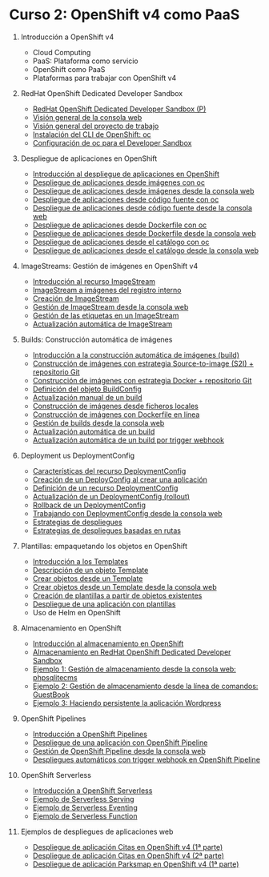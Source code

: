 # Curso 2: OpenShift v4 como PaaS

1. Introducción a OpenShift v4
	* Cloud Computing
	* PaaS: Plataforma como servicio
	* OpenShift como PaaS
	* Plataformas para trabajar con OpenShift v4

2. RedHat OpenShift Dedicated Developer Sandbox
	* [RedHat OpenShift Dedicated Developer Sandbox (P)](modulo2/sandbox.md)
	* [Visión general de la consola web](modulo2/consola.md)
	* [Visión general del proyecto de trabajo](modulo2/proyecto.md)
	* [Instalación del CLI de OpenShift: oc](modulo2/oc.md)
	* [Configuración de oc para el Developer Sandbox](modulo2/oclogin.md)

3. Despliegue de aplicaciones en OpenShift
	* [Introducción al despliegue de aplicaciones en OpenShift](modulo3/introduccion.md)
	* [Despliegue de aplicaciones desde imágenes con oc](modulo3/imagen.md)
	* [Despliegue de aplicaciones desde imágenes desde la consola web](modulo3/imagen_web.md)
	* [Despliegue de aplicaciones desde código fuente con oc](modulo3/codigo.md	)
	* [Despliegue de aplicaciones desde código fuente desde la consola web](modulo3/codigo_web.md)
	* [Despliegue de aplicaciones desde Dockerfile con oc](modulo3/docker.md)
	* [Despliegue de aplicaciones desde Dockerfile desde la consola web](modulo3/docker_web.md)
	* [Despliegue de aplicaciones desde el catálogo con oc](modulo3/catalogo.md)
	* [Despliegue de aplicaciones desde el catálogo desde la consola web](modulo3/catalogo_web.md)

4. ImageStreams: Gestión de imágenes en OpenShift v4
	* [Introducción al recurso ImageStream](modulo4/introduccion.md)
	* [ImageStream a imágenes del registro interno](modulo4/registro_interno.md)
	* [Creación de ImageStream](modulo4/crear_is.md)
	* [Gestión de ImageStream desde la consola web](modulo4/is_web.md)
	* [Gestión de las etiquetas en un ImageStream](modulo4/etiquetas.md)
	* [Actualización automática de ImageStream](modulo4/update.md)

5. Builds: Construcción automática de imágenes
	* [Introducción a la construcción automática de imágenes (build)](modulo5/build.md)
	* [Construcción de imágenes con estrategia Source-to-image (S2I) + repositorio Git](modulo5/s2i.md)
	* [Construcción de imágenes con estrategia Docker + repositorio Git](modulo5/docker.md)
	* [Definición del objeto BuildConfig](modulo5/buildconfig.md)
	* [Actualización manual de un build](modulo5/actualizacion.md)
	* [Construcción de imágenes desde ficheros locales](modulo5/binary.md)
	* [Construcción de imágenes con Dockerfile en línea](modulo5/dockerfile_inline.md)
	* [Gestión de builds desde la consola web](modulo5/build_web.md)
	* [Actualización automática de un build](modulo5/imagechange.md)
	* [Actualización automática de un build por trigger webhook](modulo5/webhook.md)

6. Deployment us DeploymentConfig
	* [Características del recurso DeploymentConfig](modulo6/dc.md)
	* [Creación de un DeployConfig al crear una aplicación](modulo6/newdc.md)
	* [Definición de un recurso DeploymentConfig](modulo6/deploymentconfig.md)
	* [Actualización de un DeploymentConfig (rollout)](modulo6/rollout.md)
	* [Rollback de un DeploymentConfig](modulo6/rollback.md)
	* [Trabajando con DeploymentConfig desde la consola web](modulo6/dc_web.md)
	* [Estrategias de despliegues](modulo6/estretegias.md)
	* [Estrategias de despliegues basadas en rutas](modulo6/estrategias_rutas.md)

7. Plantillas: empaquetando los objetos en OpenShift
	* [Introducción a los Templates](modulo7/template.md)
	* [Descripción de un objeto Template](modulo7/descripcion.md)
	* [Crear objetos desde un Template](modulo7/crear_template.md)
	* [Crear objetos desde un Template desde la consola web](modulo7/template_web.md)
	* [Creación de plantillas a partir de objetos existentes](modulo7/crear_template2.md)
	* [Despliegue de una aplicación con plantillas](modulo7/php-template.md)
	* Uso de Helm en OpenShift

8. Almacenamiento en OpenShift
	* [Introducción al almacenamiento en OpenShift](modulo8/almacenamiento.md)
	* [Almacenamiento en RedHat OpenShift Dedicated Developer Sandbox](modulo8/almacenamiento_sandbox.md)
	* [Ejemplo 1: Gestión de almacenamiento desde la consola web: phpsqlitecms](modulo8/phpsqlitecms.md)
	* [Ejemplo 2: Gestión de almacenamiento desde la línea de comandos: GuestBook](modulo8/guestbook.md)
	* [Ejemplo 3: Haciendo persistente la aplicación Wordpress](modulo8/wordpress.md)

9. OpenShift Pipelines
	
	* [Introducción a OpenShift Pipelines](modulo9/introduccion_pipeline.md)
	* [Despliegue de una aplicación con OpenShift Pipeline](modulo9/pipeline.md)
	* [Gestión de OpenShift Pipeline desde la consola web](modulo9/pipeline_web.md)
	* [Despliegues automáticos con trigger webhook en OpenShift Pipeline](modulo9/pipeline_webhook.md)

10. OpenShift Serverless

	* [Introducción a OpenShift Serverless](modulo10/serverless.md)
	* [Ejemplo de Serverless Serving](modulo10/serving.md)
	* [Ejemplo de Serverless Eventing](modulo10/eventing.md)
	* [Ejemplo de Serverless Function](modulo10/function.md)

11. Ejemplos de despliegues de aplicaciones web
	* [Despliegue de aplicación Citas en OpenShift v4 (1ª parte)](modulo11/citas.md)
	* [Despliegue de aplicación Citas en OpenShift v4 (2ª parte)](modulo11/citas2.md)
	* [Despliegue de aplicación Parksmap en OpenShift v4 (1ª parte)](modulo11/parksmap.md)
	
		




	
